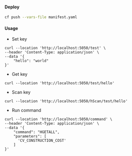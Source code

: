 #### Deploy

```bash
cf push --vars-file manifest.yaml
```

#### Usage

- Set key

```
curl --location 'http://localhost:5050/test' \
--header 'Content-Type: application/json' \
--data '{
    "hello": "world"
}'
```

- Get key

```
curl --location 'http://localhost:5050/test/hello'
```

- Scan key

```
curl --location 'http://localhost:5050/hScan/test/hello'
```

- Run command

```
curl --location 'http://localhost:5050/command' \
--header 'Content-Type: application/json' \
--data '{
    "command": "HGETALL",
    "parameters": [
      'CV_CONSTRUCTION_COST'
    ]
}'

```
